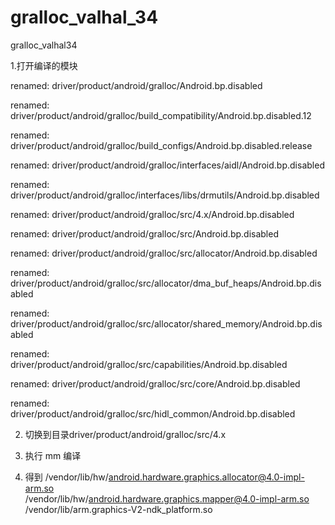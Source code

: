 # gralloc_valhal_34
gralloc_valhal34

1.打开编译的模块

  renamed:    driver/product/android/gralloc/Android.bp.disabled
  
  renamed:    driver/product/android/gralloc/build_compatibility/Android.bp.disabled.12
  
  renamed:    driver/product/android/gralloc/build_configs/Android.bp.disabled.release
  
  renamed:    driver/product/android/gralloc/interfaces/aidl/Android.bp.disabled
  
  renamed:    driver/product/android/gralloc/interfaces/libs/drmutils/Android.bp.disabled
  
  renamed:    driver/product/android/gralloc/src/4.x/Android.bp.disabled
  
  renamed:    driver/product/android/gralloc/src/Android.bp.disabled
  
  renamed:    driver/product/android/gralloc/src/allocator/Android.bp.disabled
  
  renamed:    driver/product/android/gralloc/src/allocator/dma_buf_heaps/Android.bp.disabled
  
  renamed:    driver/product/android/gralloc/src/allocator/shared_memory/Android.bp.disabled
  
  renamed:    driver/product/android/gralloc/src/capabilities/Android.bp.disabled
  
  renamed:    driver/product/android/gralloc/src/core/Android.bp.disabled
  
  renamed:    driver/product/android/gralloc/src/hidl_common/Android.bp.disabled
  
  
2. 切换到目录driver/product/android/gralloc/src/4.x

3. 执行 mm 编译

4. 得到
/vendor/lib/hw/android.hardware.graphics.allocator@4.0-impl-arm.so   
/vendor/lib/hw/android.hardware.graphics.mapper@4.0-impl-arm.so   
/vendor/lib/arm.graphics-V2-ndk_platform.so   
